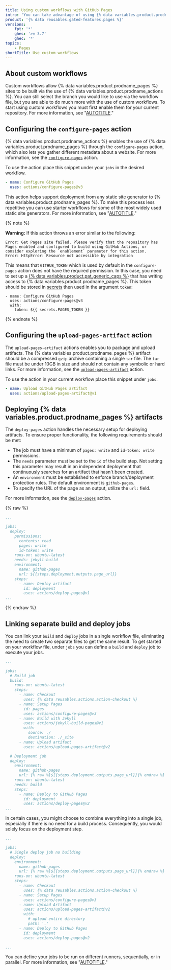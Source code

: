 ```yaml
---
title: Using custom workflows with GitHub Pages
intro: 'You can take advantage of using {% data variables.product.prodname_actions %} and {% data variables.product.prodname_pages %} by creating a workflow file or choosing from the predefined workflows.'
product: '{% data reusables.gated-features.pages %}'
versions:
    fpt: '*'
    ghes: '>= 3.7'
    ghec: '*'
topics:
    - Pages
shortTitle: Use custom workflows
---
```


## About custom workflows

Custom workflows allow {% data variables.product.prodname_pages %} sites to be built via the use of {% data variables.product.prodname_actions %}. You can still select the branch you would like to use via the workflow file, but you are able to do much more with the use of custom workflows. To start using custom workflows you must first enable them for your current repository. For more information, see "[AUTOTITLE](/pages/getting-started-with-github-pages/configuring-a-publishing-source-for-your-github-pages-site#publishing-with-a-custom-github-actions-workflow)."

## Configuring the `configure-pages` action

{% data variables.product.prodname_actions %} enables the use of {% data variables.product.prodname_pages %} through the `configure-pages` action, which also lets you gather different metadata about a website. For more information, see the [`configure-pages`](https://github.com/marketplace/actions/configure-github-pages) action.

To use the action place this snippet under your `jobs` in the desired workflow.

```yaml
- name: Configure GitHub Pages
  uses: actions/configure-pages@v3
```

This action helps support deployment from any static site generator to {% data variables.product.prodname_pages %}. To make this process less repetitive you can use starter workflows for some of the most widely used static site generators. For more information, see "[AUTOTITLE](/actions/learn-github-actions/using-starter-workflows)."

{% note %}

**Warning:** If this action throws an error similar to the following:

```
Error: Get Pages site failed. Please verify that the repository has Pages enabled and configured to build using GitHub Actions, or consider exploring the `enablement` parameter for this action.
Error: HttpError: Resource not accessible by integration
```

This means that `GITHUB_TOKEN` which is used by default in the `configure-pages` action does not have the required permission. In this case, you need to set up a [{% data variables.product.pat_generic_caps %}](/authentication/keeping-your-account-and-data-secure/creating-a-personal-access-token#about-personal-access-tokens) that has writing access to {% data variables.product.prodname_pages %}. This token should be stored in [secrets](/actions/security-guides/using-secrets-in-github-actions) then used in the argument `token`:

```
- name: Configure GitHub Pages
  uses: actions/configure-pages@v3
  with:
    token: ${{ secrets.PAGES_TOKEN }}
```

{% endnote %}

## Configuring the `upload-pages-artifact` action

The `upload-pages-artifact` actions enables you to package and upload artifacts. The {% data variables.product.prodname_pages %} artifact should be a compressed `gzip` archive containing a single `tar` file. The `tar` file must be under 10GB in size and should not contain any symbolic or hard links. For more information, see the [`upload-pages-artifact`](https://github.com/marketplace/actions/upload-github-pages-artifact) action.

To use the action in your current workflow place this snippet under `jobs`.

```yaml
- name: Upload GitHub Pages artifact
  uses: actions/upload-pages-artifact@v1
```

## Deploying {% data variables.product.prodname_pages %} artifacts

The `deploy-pages` action handles the necessary setup for deploying artifacts. To ensure proper functionality, the following requirements should be met:

- The job must have a minimum of `pages: write` and `id-token: write` permissions.
- The `needs` parameter must be set to the `id` of the build step. Not setting this parameter may result in an independent deployment that continuously searches for an artifact that hasn't been created.
- An `environment` must be established to enforce branch/deployment protection rules. The default environment is `github-pages`.
- To specify the URL of the page as an output, utilize the `url:` field.

For more information, see the [`deploy-pages`](https://github.com/marketplace/actions/deploy-github-pages-site) action.

{% raw %}

```yaml
...

jobs:
  deploy:
    permissions:
      contents: read
      pages: write
      id-token: write
    runs-on: ubuntu-latest
    needs: jekyll-build
    environment:
      name: github-pages
      url: ${{steps.deployment.outputs.page_url}}
    steps:
      - name: Deploy artifact
        id: deployment
        uses: actions/deploy-pages@v1
...
```

{% endraw %}

## Linking separate build and deploy jobs

You can link your `build` and `deploy` jobs in a single workflow file,  eliminating the need to create two separate files to get the same result. To get started on your workflow file, under `jobs` you can define a `build` and `deploy` job to execute your jobs.

```yaml
...

jobs:
  # Build job
  build:
    runs-on: ubuntu-latest
    steps:
      - name: Checkout
        uses: {% data reusables.actions.action-checkout %}
      - name: Setup Pages
        id: pages
        uses: actions/configure-pages@v3
      - name: Build with Jekyll
        uses: actions/jekyll-build-pages@v1
        with:
          source: ./
          destination: ./_site
      - name: Upload artifact
        uses: actions/upload-pages-artifact@v2

  # Deployment job
  deploy:
    environment:
      name: github-pages
      url: {% raw %}${{steps.deployment.outputs.page_url}}{% endraw %}
    runs-on: ubuntu-latest
    needs: build
    steps:
      - name: Deploy to GitHub Pages
        id: deployment
        uses: actions/deploy-pages@v2
...
```

In certain cases, you might choose to combine everything into a single job, especially if there is no need for a build process. Consequently, you would solely focus on the deployment step.

```yaml
...

jobs:
  # Single deploy job no building
  deploy:
    environment:
      name: github-pages
      url: {% raw %}${{steps.deployment.outputs.page_url}}{% endraw %}
    runs-on: ubuntu-latest
    steps:
      - name: Checkout
        uses: {% data reusables.actions.action-checkout %}
      - name: Setup Pages
        uses: actions/configure-pages@v3
      - name: Upload Artifact
        uses: actions/upload-pages-artifact@v2
        with:
          # upload entire directory
          path: '.'
      - name: Deploy to GitHub Pages
        id: deployment
        uses: actions/deploy-pages@v2

...
```

You can define your jobs to be run on different runners, sequentially, or in parallel. For more information, see "[AUTOTITLE](/actions/using-jobs)."
